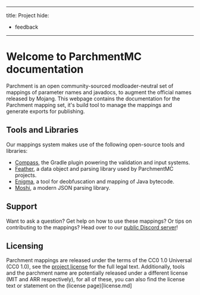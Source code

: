 ---
title: Project
hide:
  - feedback
___
# Welcome to ParchmentMC documentation

Parchment is an open community-sourced modloader-neutral set of mappings of parameter names and javadocs, to augment the official names released by Mojang.
This webpage contains the documentation for the Parchment mapping set, it's build tool to manage the mappings and generate exports for publishing.

## Tools and Libraries
Our mappings system makes use of the following open-source tools and libraries:
- [Compass](https://github.com/ParchmentMC/Compass), the Gradle plugin powering the validation and input systems.
- [Feather](https://github.com/ParchmentMC/Feather), a data object and parsing library used by ParchmentMC projects.
- [Enigma](https://github.com/FabricMC/enigma), a tool for deobfuscation and mapping of Java bytecode.
- [Moshi](https://github.com/square/moshi), a modern JSON parsing library.

## Support
Want to ask a question? Get help on how to use these mappings? Or tips on contributing to the mappings? Head over to
our [public Discord server](https://discord.parchmentmc.org/)!

## Licensing
Parchment mappings are released under the terms of the CC0 1.0 Universal (CC0 1.0), see the [project license](license.md) for the full legal text.
Additionally, tools and the parchment name are potentially released under a different license (MIT and ARR respectively), for all of these, you can also find the license text or statement on the (license page)[license.md]